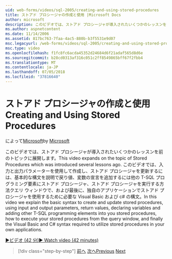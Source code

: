 ```yaml
---
uid: web-forms/videos/sql-2005/creating-and-using-stored-procedures
title: ストアド プロシージャの作成と使用 |Microsoft Docs
author: microsoft
description: このビデオでは、ストアド プロシージャが導入されたいくつかのレッスンを前のトピックに展開します。 このビデオでは、作成および更新するには、基本的な構文について説明しています.
ms.author: aspnetcontent
ms.date: 11/14/2006
ms.assetid: 817bc763-7faa-4ac5-880b-b3f5531e9d07
msc.legacyurl: /web-forms/videos/sql-2005/creating-and-using-stored-procedures
msc.type: video
ms.openlocfilehash: f1fc8fc6acda45352d24684d6f21adaf565d8d6e
ms.sourcegitcommit: b28cd0313af316c051c2ff8549865bff67f2fbb4
ms.translationtype: MT
ms.contentlocale: ja-JP
ms.lasthandoff: 07/05/2018
ms.locfileid: "37816640"
---
```

<a name="creating-and-using-stored-procedures"></a><span data-ttu-id="24b74-104">ストアド プロシージャの作成と使用</span><span class="sxs-lookup"><span data-stu-id="24b74-104">Creating and Using Stored Procedures</span></span>
====================
<span data-ttu-id="24b74-105">によって[Microsoft](https://github.com/microsoft)</span><span class="sxs-lookup"><span data-stu-id="24b74-105">by [Microsoft](https://github.com/microsoft)</span></span>

<span data-ttu-id="24b74-106">このビデオでは、ストアド プロシージャが導入されたいくつかのレッスンを前のトピックに展開します。</span><span class="sxs-lookup"><span data-stu-id="24b74-106">This video expands on the topic of Stored Procedures which was introduced several lessons ago.</span></span> <span data-ttu-id="24b74-107">このビデオでは、入力と出力パラメーターを使用して作成し、ストアド プロシージャを更新するには、基本的な構文を説明で戻り値、変数の宣言を追加するには他の T-SQL プログラミング要素にストアド プロシージャ、ストアド プロシージャを実行する方法クエリ ウィンドウで、および最後に、独自のアプリケーションでストアド プロシージャを使用するために必要な Visual Basic および c# の構文。</span><span class="sxs-lookup"><span data-stu-id="24b74-107">In this video we explain the basic syntax to create and update stored procedures, using input and output parameters, return values, declaring variables and adding other T-SQL programming elements into you stored procedures, how to execute your stored procedures from the query window, and finally the Visual Basic and C# syntax required to utilize stored procedures in your own applications.</span></span>

[<span data-ttu-id="24b74-108">&#9654;ビデオ (42 分)</span><span class="sxs-lookup"><span data-stu-id="24b74-108">&#9654; Watch video (42 minutes)</span></span>](https://channel9.msdn.com/Blogs/ASP-NET-Site-Videos/creating-and-using-stored-procedures)

> [!div class="step-by-step"]
> <span data-ttu-id="24b74-109">[前へ](building-and-customizing-reports-in-business-intelligence-development-studio.md)
> [次へ](enabling-full-text-search-in-your-text-data.md)</span><span class="sxs-lookup"><span data-stu-id="24b74-109">[Previous](building-and-customizing-reports-in-business-intelligence-development-studio.md)
[Next](enabling-full-text-search-in-your-text-data.md)</span></span>
